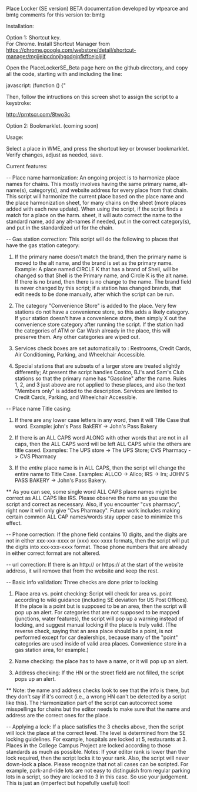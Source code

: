 Place Locker (SE version) BETA documentation
developed by vtpearce and bmtg
comments for this version to: bmtg


Installation:

Option 1: Shortcut key.  
For Chrome.  Install Shortcut Manager from https://chrome.google.com/webstore/detail/shortcut-manager/mgjjeipcdnnjhgodgjpfkffcejoljijf

Open the PlaceLockerSE_Beta page here on the github directory, and copy all the code, starting with and including the line:

javascript: (function () {" 

Then, follow the intructions on this screen shot to assign the script to a keystroke: 

http://prntscr.com/8two3c

Option 2: Bookmarklet.  (coming soon)

Usage:

Select a place in WME, and press the shortcut key or browser bookmarklet.  Verify changes, adjust as needed, save.

Current features:

-- Place name harmonization: An ongoing project is to harmonize place names for chains.  This mostly involves having the same primary name, alt-name(s), category(s), and website address for every place from that chain.  This script will harmonize the current place based on the place name and the place harmonization sheet, for many chains on the sheet (more places added with each new update).  When using the script, if the script finds a match for a place on the harm. sheet, it will auto correct the name to the standard name, add any alt-names if needed, put in the correct category(s), and put in the standardized url for the chain.

-- Gas station correction: This script will do the following to places that have the gas station category:

1) If the primary name doesn't match the brand, then the primary name is moved to the alt name, and the brand is set as the primary name.  Example:  A place named CIRCLE K that has a brand of Shell, will be changed so that Shell is the Primary name, and Circle K is the alt name.  If there is no brand, then there is no change to the name.  The brand field is never changed by this script; if a station has changed brands, that edit needs to be done manually, after which the script can be run.

2) The category "Convenience Store" is added to the place.  Very few stations do not have a convenience store, so this adds a likely category.  If your station doesn't have a convenience store, then simply X out the convenience store category after running the script.  If the station had the categories of ATM or Car Wash already in the place, this will preserve them.  Any other categories are wiped out.

3) Services check boxes are set automatically to : Restrooms, Credit Cards, Air Conditioning, Parking, and Wheelchair Accessible.

4) Special stations that are subsets of a larger store are treated slightly differently; At present the script handles Costco, BJ's and Sam's Club stations so that the primary name has "Gasoline" after the name.  Rules 1, 2, and 3 just above are not applied to these places, and also the text "Members only" is added to the description.  Services are limited to Credit Cards, Parking, and Wheelchair Accessible.

-- Place name Title casing: 

1) If there are any lower case letters in any word, then it will Title Case that word. Example:  john's Pass BakERY -> John's Pass Bakery

2) If there is an ALL CAPS word ALONG with other words that are not in all caps, then the ALL CAPS word will be left ALL CAPS while the others are title cased.  Examples:  The UPS store -> The UPS Store; CVS Pharmacy -> CVS Pharmacy

3) If the _entire_ place name is in ALL CAPS, then the script will change the entire name to Title Case.  Examples:  ALLCO -> Allco; IRS -> Irs; JOHN'S PASS BAKERY -> John's Pass Bakery.

** As you can see, some single word ALL CAPS place names might be correct as ALL CAPS like IRS.  Please observe the name as you use the script and correct as necessary.  Also, if you encounter "cvs pharmacy", right now it will only give "Cvs Pharmacy".  Future work includes making certain common ALL CAP names/words stay upper case to minimize this effect.

-- Phone correction: If the phone field contains 10 digits, and the digits are not in either xxx-xxx-xxxx or (xxx) xxx-xxxx formats, then the script will put the digits into xxx-xxx-xxxx format.  Those phone numbers that are already in either correct format are not altered.

-- url correction: If there is an http:// or https:// at the start of the website address, it will remove that from the website and keep the rest.

-- Basic info validation: Three checks are done prior to locking

1) Place area vs. point checking:
Script will check for area vs. point according to wiki guidance (including SE deviation for  US Post Offices).  If the place is a point but is supposed to be an area, then the script will pop up an alert.  For categories that are not supposed to be mapped (junctions, water features), the script will pop up a warning instead of locking, and suggest manual locking if the place is truly valid.  (The reverse check, saying that an area place should be a point, is not performed except for car dealerships, because many of the "point" categories are used inside of valid area places.  Convenience store in a gas station area, for example.)  

2) Name checking: the place has to have a name, or it will pop up an alert.

3) Address checking: If the HN or the street field are not filled, the script pops up an alert.

** Note: the name and address checks look to see that the info is there, but they don't say if it's correct (i.e., a wrong HN can't be detected by a script like this).  The Harmonization part of the script can autocorrect some misspellings for chains but the editor needs to make sure that the name and address are the correct ones for the place.

-- Applying a lock: If a place satisfies the 3 checks above, then the script will lock the place at the correct level.  The level is determined from the SE locking guidelines.  For example, hospitals are locked at 5, restaurants at 3.  Places in the College Campus Project are locked according to those standards as much as possible.  Notes: If your editor rank is lower than the lock required, then the script locks it to your rank.  Also, the script will never down-lock a place.  Please recognize that not all cases can be scripted.  For example, park-and-ride lots are not easy to distinguish from regular parking lots in a script, so they are locked to 3 in this case.  So use your judgement.  This is just an (imperfect but hopefully useful) tool!


